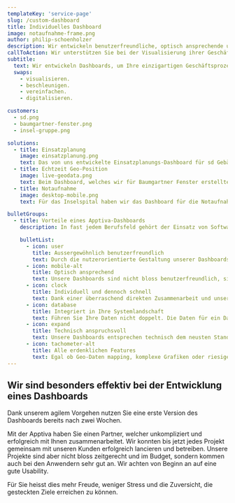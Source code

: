 ```yaml
---
templateKey: 'service-page'
slug: /custom-dashboard
title: Individuelles Dashboard
image: notaufnahme-frame.png
author: philip-schoenholzer
description: Wir entwickeln benutzer­freundliche, optisch ansprechende und technisch anspruchsvolle Dashboards, um Ihre einzigartigen Geschäftsprozesse abzubilden.
callToAction: Wir unterstützen Sie bei der Visualisierung ihrer Geschäftsprozesse.
subtitle:
  text: Wir entwickeln Dashboards, um Ihre einzigartigen Geschäftsprozesse zu
  swaps:
    - visualisieren.
    - beschleunigen.
    - vereinfachen.
    - digitalisieren.

customers:
  - sd.png
  - baumgartner-fenster.png
  - insel-gruppe.png

solutions:
  - title: Einsatzplanung
    image: einsatzplanung.png
    text: Das von uns entwickelte Einsatzplanungs-Dashboard für sd Gebäudereinigung zeigt die aktuelle Planung der Mitarbeiter an. Zusätzlich lassen sich die Einsatzzeiten bei Abwesenheit oder Feiertagen einfach anpassen.
  - title: Echtzeit Geo-Position
    image: live-geodata.png
    text: Beim Dashboard, welches wir für Baumgartner Fenster erstellten, sieht man die Positionen von Geräten in Echtzeit. Die Positionen werden mittels GPS-Daten gesammelt und auf dem Dashboard dargestellt.
  - title: Notaufnahme
    image: desktop-mobile.png
    text: Für das Inselspital haben wir das Dashboard für die Notaufnahme entwickelt. Dieses stellt nicht bloss die Belegung der Kojen dar, sondern auch den Status der Verordnungen.

bulletGroups:
  - title: Vorteile eines Apptiva-Dashboards
    description: In fast jedem Berufsfeld gehört der Einsatz von Softwareprodukten zum Alltag. Umso wichtiger ist es, dass die Verwendung dieser Hilfsmittel problemlos funktioniert. Bestenfalls machen die Apps und Applikationen sogar Spass. Bei der individuellen Softwareentwicklung halten wir uns an das <a target="_blank" rel="noopener noreferrer" href="http://www.lean-enterprise-app.com/">Manifest der Lean Enterprise App</a>.

    bulletList:
      - icon: user
        title: Ausser­gewöhnlich benutzer­freundlich
        text: Durch die nutzerorientierte Gestaltung unserer Dashboards befinden sich die Anwender im Zentrum. Sie erhalten eine Lösung, die verständlich, einfach und schnell zu verstehen ist.
      - icon: mobile-alt
        title: Optisch ansprechend
        text: Unsere Dashboards sind nicht bloss benutzerfreundlich, sie sind auch optisch ansprechend.
      - icon: clock
        title: Individuell und dennoch schnell
        text: Dank einer überraschend direkten Zusammenarbeit und unserem agilen Vorgehen sind bereits nach wenigen Tagen die ersten Ergebnisse im Einsatz.
      - icon: database
        title: Integriert in Ihre System­landschaft
        text: Führen Sie Ihre Daten nicht doppelt. Die Daten für ein Dashboard werden aus Ihren bestehenden Systemen bezogen. Entsprechende Schnittstellen entwickeln wir passend auf Ihre Anforderungen.
      - icon: expand
        title: Technisch anspruchsvoll
        text: Unsere Dashboards entsprechen technisch dem neusten Stand. Unsere Software-Ingenieure können auch komplexe Anforderungen erfolgreich und hochwertig umsetzen.
      - icon: tachometer-alt
        title: Alle erdenklichen Features
        text: Egal ob Geo-Daten mapping, komplexe Grafiken oder riesige Datenmengen, wir meistern technisch anspruchsvolle Herausforderungen souverän.
---
```


## Wir sind besonders effektiv bei der Entwicklung eines Dashboards

Dank unserem agilem Vorgehen nutzen Sie eine erste Version des Dashboards bereits nach zwei Wochen.

Mit der Apptiva haben Sie einen Partner, welcher unkompliziert und erfolgreich mit Ihnen zusammenarbeitet. Wir konnten bis jetzt jedes Projekt gemeinsam mit unseren Kunden erfolgreich lancieren und betreiben. Unsere Projekte sind aber nicht bloss zeitgerecht und im Budget, sondern kommen auch bei den Anwendern sehr gut an. Wir achten von Beginn an auf eine gute Usability.

Für Sie heisst dies mehr Freude, weniger Stress und die Zuversicht, die gesteckten Ziele erreichen zu können.
